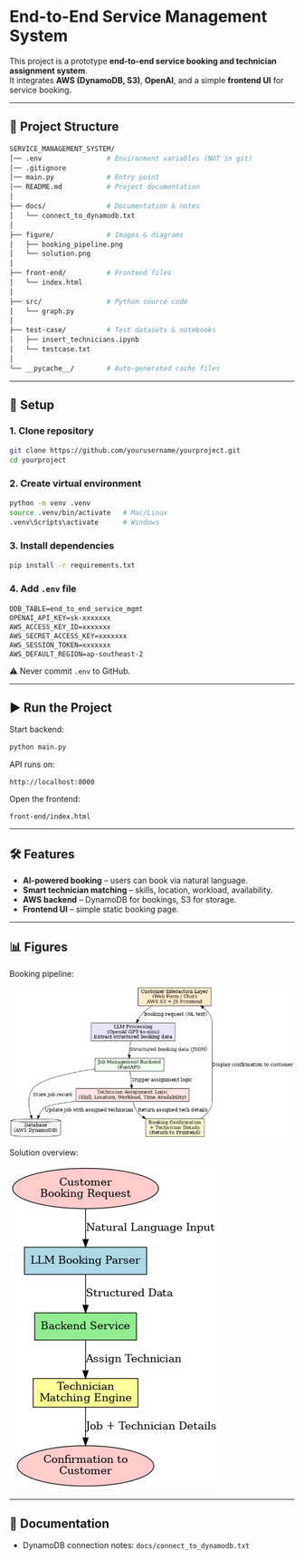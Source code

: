 # End-to-End Service Management System

This project is a prototype **end-to-end service booking and technician assignment system**.  
It integrates **AWS (DynamoDB, S3)**, **OpenAI**, and a simple **frontend UI** for service booking.

---

## 📂 Project Structure

```bash
SERVICE_MANAGEMENT_SYSTEM/
│── .env                # Environment variables (NOT in git)
│── .gitignore
│── main.py             # Entry point
│── README.md           # Project documentation
│
├── docs/               # Documentation & notes
│   └── connect_to_dynamodb.txt
│
├── figure/             # Images & diagrams
│   ├── booking_pipeline.png
│   └── solution.png
│
├── front-end/          # Frontend files
│   └── index.html
│
├── src/                # Python source code
│   └── graph.py
│
├── test-case/          # Test datasets & notebooks
│   ├── insert_technicians.ipynb
│   └── testcase.txt
│
└── __pycache__/        # Auto-generated cache files
```

---

## 🚀 Setup

### 1. Clone repository
```bash
git clone https://github.com/yourusername/yourproject.git
cd yourproject
```

### 2. Create virtual environment
```bash
python -m venv .venv
source .venv/bin/activate   # Mac/Linux
.venv\Scripts\activate      # Windows
```

### 3. Install dependencies
```bash
pip install -r requirements.txt
```

### 4. Add `.env` file
```env
DDB_TABLE=end_to_end_service_mgmt
OPENAI_API_KEY=sk-xxxxxxx
AWS_ACCESS_KEY_ID=xxxxxxx
AWS_SECRET_ACCESS_KEY=xxxxxxx
AWS_SESSION_TOKEN=xxxxxxx
AWS_DEFAULT_REGION=ap-southeast-2
```

⚠️ Never commit `.env` to GitHub.

---

## ▶️ Run the Project

Start backend:
```bash
python main.py
```

API runs on:
```
http://localhost:8000
```

Open the frontend:
```
front-end/index.html
```

---

## 🛠 Features

- **AI-powered booking** – users can book via natural language.
- **Smart technician matching** – skills, location, workload, availability.
- **AWS backend** – DynamoDB for bookings, S3 for storage.
- **Frontend UI** – simple static booking page.

---

## 📊 Figures

Booking pipeline:

![Booking Pipeline](figure/booking_pipeline.png)

Solution overview:

![Solution](figure/solution.png)

---

## 📖 Documentation

- DynamoDB connection notes: `docs/connect_to_dynamodb.txt`
